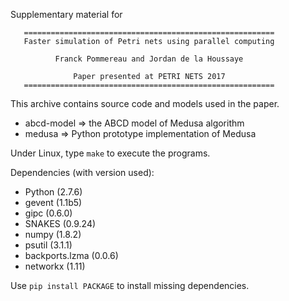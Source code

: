 Supplementary material for

       ========================================================
       Faster simulation of Petri nets using parallel computing

              Franck Pommereau and Jordan de la Houssaye

                  Paper presented at PETRI NETS 2017
       ========================================================

This archive contains source code and models used in the paper.

 - abcd-model => the ABCD model of Medusa algorithm
 - medusa => Python prototype implementation of Medusa

Under Linux, type `make` to execute the programs.

Dependencies (with version used):
 - Python (2.7.6)
 - gevent (1.1b5)
 - gipc (0.6.0)
 - SNAKES (0.9.24)
 - numpy (1.8.2)
 - psutil (3.1.1)
 - backports.lzma (0.0.6)
 - networkx (1.11)

Use `pip install PACKAGE` to install missing dependencies.
